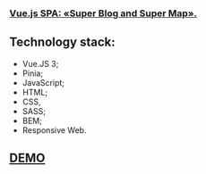 ### [Vue.js SPA: «Super Blog and Super Map».](https://billizane.github.io/vue_simple_blog) ###

## Technology stack: ##

* Vue.JS 3;
* Pinia;
* JavaScript;
* HTML;
* CSS, 
* SASS;
* BEM;
* Responsive Web.

## [DEMO](https://billizane.github.io/vue_simple_blog) ##


